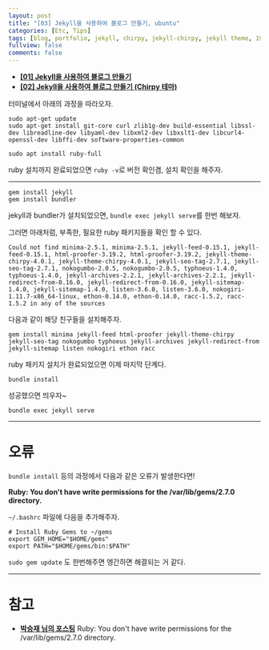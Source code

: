 ```yaml
---
layout: post
title: "[03] Jekyll을 사용하여 블로그 만들기, ubuntu"
categories: [Etc, Tips]
tags: [blog, portfolio, jekyll, chirpy, jekyll-chirpy, jekyll theme, 19tak]
fullview: false
comments: false
---
```


+ **[[01] Jekyll을 사용하여 블로그 만들기](https://19tak.github.io/posts/01-jekyll-blog/)**
+ **[[02] Jekyll을 사용하여 블로그 만들기 (Chirpy 테마)](https://19tak.github.io/posts/02-jekyll-blog/)**

터미널에서 아래의 과정을 따라오자.

```
sudo apt-get update
sudo apt-get install git-core curl zlib1g-dev build-essential libssl-dev libreadline-dev libyaml-dev libxml2-dev libxslt1-dev libcurl4-openssl-dev libffi-dev software-properties-common
```

```
sudo apt install ruby-full
```

ruby 설치까지 완료되었으면 `ruby -v`로 버전 확인겸, 설치 확인을 해주자.

---

```
gem install jekyll
gem install bundler
```

jekyll과 bundler가 설치되었으면, `bundle exec jekyll serve`를 한번 해보자.

그러면 아래처럼, 부족한, 필요한 ruby 패키지들을 확인 할 수 있다.

```
Could not find minima-2.5.1, minima-2.5.1, jekyll-feed-0.15.1, jekyll-feed-0.15.1, html-proofer-3.19.2, html-proofer-3.19.2, jekyll-theme-chirpy-4.0.1, jekyll-theme-chirpy-4.0.1, jekyll-seo-tag-2.7.1, jekyll-seo-tag-2.7.1, nokogumbo-2.0.5, nokogumbo-2.0.5, typhoeus-1.4.0, typhoeus-1.4.0, jekyll-archives-2.2.1, jekyll-archives-2.2.1, jekyll-redirect-from-0.16.0, jekyll-redirect-from-0.16.0, jekyll-sitemap-1.4.0, jekyll-sitemap-1.4.0, listen-3.6.0, listen-3.6.0, nokogiri-1.11.7-x86_64-linux, ethon-0.14.0, ethon-0.14.0, racc-1.5.2, racc-1.5.2 in any of the sources
```

다음과 같이 해당 친구들을 설치해주자.

```
gem install minima jekyll-feed html-proofer jekyll-theme-chirpy jekyll-seo-tag nokogumbo typhoeus jekyll-archives jekyll-redirect-from jekyll-sitemap listen nokogiri ethon racc
```

ruby 패키지 설치가 완료되었으면 이제 마지막 단계다.

```
bundle install
```

성공했으면 띄우자~

```
bundle exec jekyll serve
```

---

# 오류

`bundle install` 등의 과정에서 다음과 같은 오류가 발생한다면!

**Ruby: You don't have write permissions for the /var/lib/gems/2.7.0 directory.**

`~/.bashrc` 파일에 다음을 추가해주자.

```
# Install Ruby Gems to ~/gems
export GEM_HOME="$HOME/gems"
export PATH="$HOME/gems/bin:$PATH"
```

`sudo gem update` 도 한번해주면 엥간하면 해결되는 거 같다.

---

# 참고

- **[박승재 님의 포스팅](https://int-i.github.io/linux/2020-09-07/ruby-no-permission/ "Ruby: You don't have write permissions for the /var/lib/gems/2.7.0 directory.")** 
Ruby: You don't have write permissions for the /var/lib/gems/2.7.0 directory.